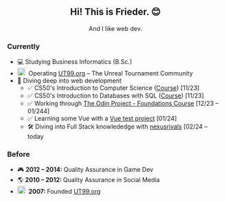 

<h2 align="center">Hi! This is Frieder. 😊</h2>
<p align="center">And I like web dev.</p>

<h3>Currently</h3>
<ul>
  <li>💻 Studying Business Informatics (B.Sc.)</li>
   <li><img src="https://ut99.org/utlogo2b.png" width="18" height="18">&nbsp;&nbsp;Operating <a href="https://ut99.org" title="UT99.org – The Unreal Tournament Community">UT99.org</a> – The Unreal Tournament Community</li>
  <li>💪 Diving deep into web development  
  <ul>
    <li>✅ CS50's Introduction to Computer Science (<a href="https://www.edx.org/learn/computer-science/harvard-university-cs50-s-introduction-to-computer-science" title="CS50: Introduction to Computer Science">Course</a>) [11/23]</li>
    <li>✅ CS50's Introduction to Databases with SQL (<a href="https://www.edx.org/learn/sql/harvard-university-cs50-s-introduction-to-databases-with-sql" title="CS50: Introduction to Computer Science">Course</a>) [11/23]</li>
    <li>✅ Working through <a href="https://www.theodinproject.com" title="The Odin Project">The Odin Project - Foundations Course</a> [12/23 – 01/244]</li>
    <li>✅ Learning some Vue with a <a href="https://github.com/friwid/vue-test1" title="Vue Test 1">Vue test project</a> [01/24]</li>
    <li>🛠 Diving into Full Stack knowlededge with <a href="https://github.com/friwid/nexusrivals" title="nexusrivals">nexusrivals</a> [02/24 – today</li>
    

  </ul>
</ul>

<h3>Before</h3>
<ul>
  <li>🎮 <strong>2012 – 2014: </strong> Quality Assurance in Game Dev</li>
  <li>🌎 <strong>2010 – 2012: </strong> Quality Assurance in Social Media</li>
  <li><img src="https://ut99.org/utlogo2b.png" width="18" height="18">&nbsp;&nbsp;<strong>2007: </strong>Founded <a href="https://ut99.org" title="UT99.org – The Unreal Tournament Community">UT99.org</a></li>
</ul>
